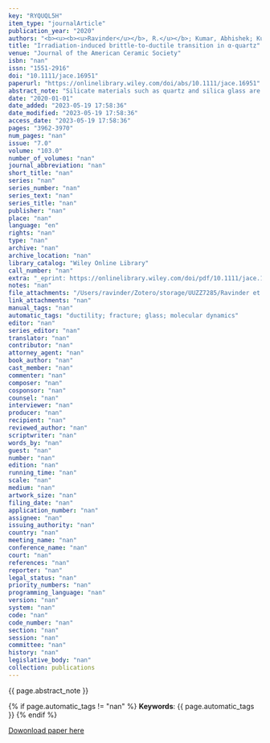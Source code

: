 ```yaml
---
key: "RYQUQL5H"
item_type: "journalArticle"
publication_year: "2020"
authors: "<b><u><b><u>Ravinder</u></b>, R.</u></b>; Kumar, Abhishek; Kumar, Rajesh; Vangla, Prashanth; Krishnan, N. M. Anoop"
title: "Irradiation-induced brittle-to-ductile transition in α-quartz"
venue: "Journal of the American Ceramic Society"
isbn: "nan"
issn: "1551-2916"
doi: "10.1111/jace.16951"
paperurl: "https://onlinelibrary.wiley.com/doi/abs/10.1111/jace.16951"
abstract_note: "Silicate materials such as quartz and silica glass are inherently brittle in nature. Here, using atomistic simulations, we demonstrate that the quartz crystal exhibits a brittle-to-ductile transition when irradiated. We show that the nanoscale plasticity observed in the irradiated structure is reminiscent of metal-like plasticity, which is neither observed in the isochemical crystalline or glassy structure. Invoking an energy landscape approach, we demonstrate that the local atomic self-organization facilitated by the shallow energy landscape is at the origin of this plastic behavior. Overall, the results suggest that the irradiation could be a methodology to induce a ductile transition in materials that are otherwise brittle."
date: "2020-01-01"
date_added: "2023-05-19 17:58:36"
date_modified: "2023-05-19 17:58:36"
access_date: "2023-05-19 17:58:36"
pages: "3962-3970"
num_pages: "nan"
issue: "7.0"
volume: "103.0"
number_of_volumes: "nan"
journal_abbreviation: "nan"
short_title: "nan"
series: "nan"
series_number: "nan"
series_text: "nan"
series_title: "nan"
publisher: "nan"
place: "nan"
language: "en"
rights: "nan"
type: "nan"
archive: "nan"
archive_location: "nan"
library_catalog: "Wiley Online Library"
call_number: "nan"
extra: "_eprint: https://onlinelibrary.wiley.com/doi/pdf/10.1111/jace.16951"
notes: "nan"
file_attachments: "/Users/ravinder/Zotero/storage/UUZZ7285/Ravinder et al. - 2020 - Irradiation-induced brittle-to-ductile transition .pdf"
link_attachments: "nan"
manual_tags: "nan"
automatic_tags: "ductility; fracture; glass; molecular dynamics"
editor: "nan"
series_editor: "nan"
translator: "nan"
contributor: "nan"
attorney_agent: "nan"
book_author: "nan"
cast_member: "nan"
commenter: "nan"
composer: "nan"
cosponsor: "nan"
counsel: "nan"
interviewer: "nan"
producer: "nan"
recipient: "nan"
reviewed_author: "nan"
scriptwriter: "nan"
words_by: "nan"
guest: "nan"
number: "nan"
edition: "nan"
running_time: "nan"
scale: "nan"
medium: "nan"
artwork_size: "nan"
filing_date: "nan"
application_number: "nan"
assignee: "nan"
issuing_authority: "nan"
country: "nan"
meeting_name: "nan"
conference_name: "nan"
court: "nan"
references: "nan"
reporter: "nan"
legal_status: "nan"
priority_numbers: "nan"
programming_language: "nan"
version: "nan"
system: "nan"
code: "nan"
code_number: "nan"
section: "nan"
session: "nan"
committee: "nan"
history: "nan"
legislative_body: "nan"
collection: publications
---
```




<!--  -->

{{ page.abstract_note }}


{% if page.automatic_tags != "nan" %}
__Keywords__: {{ page.automatic_tags }}
{% endif %}


[Dowonload paper here](https://onlinelibrary.wiley.com/doi/abs/10.1111/jace.16951)

